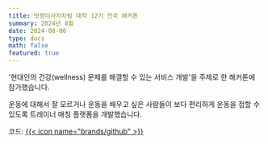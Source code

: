 ```yaml
---
title: 멋쟁이사자차럼 대학 12기 전국 해커톤
summary: 2024년 8월
date: 2024-08-06
type: docs
math: false
featured: true
---
```


'현대인의 건강(wellness) 문제를 해결할 수 있는 서비스 개발'을 주제로 한 해커톤에 참가했습니다.

운동에 대해서 잘 모르거나 운동을 배우고 싶은 사람들이 보다 편리하게 운동을 접할 수 있도록 트레이너 매칭 플랫폼을 개발했습니다.

코드: [{{< icon name="brands/github" >}}](https://github.com/Will-you-merge-me/BE)

<!-- {{<youtube -LtBtlGEpQo>}} -->